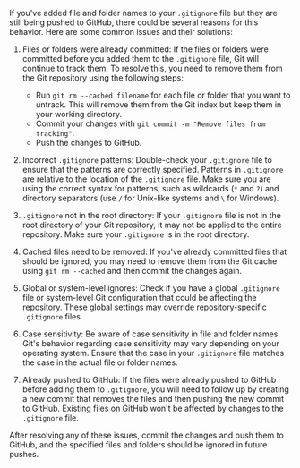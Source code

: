 If you've added file and folder names to your `.gitignore` file but they are still being pushed to GitHub, there could be several reasons for this behavior. Here are some common issues and their solutions:

1. Files or folders were already committed:
   If the files or folders were committed before you added them to the `.gitignore` file, Git will continue to track them. To resolve this, you need to remove them from the Git repository using the following steps:
   - Run `git rm --cached filename` for each file or folder that you want to untrack. This will remove them from the Git index but keep them in your working directory.
   - Commit your changes with `git commit -m "Remove files from tracking"`.
   - Push the changes to GitHub.

2. Incorrect `.gitignore` patterns:
   Double-check your `.gitignore` file to ensure that the patterns are correctly specified. Patterns in `.gitignore` are relative to the location of the `.gitignore` file. Make sure you are using the correct syntax for patterns, such as wildcards (`*` and `?`) and directory separators (use `/` for Unix-like systems and `\` for Windows).

3. `.gitignore` not in the root directory:
   If your `.gitignore` file is not in the root directory of your Git repository, it may not be applied to the entire repository. Make sure your `.gitignore` is in the root directory.

4. Cached files need to be removed:
   If you've already committed files that should be ignored, you may need to remove them from the Git cache using `git rm --cached` and then commit the changes again.

5. Global or system-level ignores:
   Check if you have a global `.gitignore` file or system-level Git configuration that could be affecting the repository. These global settings may override repository-specific `.gitignore` files.

6. Case sensitivity:
   Be aware of case sensitivity in file and folder names. Git's behavior regarding case sensitivity may vary depending on your operating system. Ensure that the case in your `.gitignore` file matches the case in the actual file or folder names.

7. Already pushed to GitHub:
   If the files were already pushed to GitHub before adding them to `.gitignore`, you will need to follow up by creating a new commit that removes the files and then pushing the new commit to GitHub. Existing files on GitHub won't be affected by changes to the `.gitignore` file.

After resolving any of these issues, commit the changes and push them to GitHub, and the specified files and folders should be ignored in future pushes.
